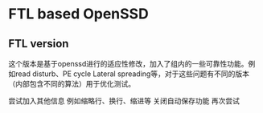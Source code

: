 # FTL based OpenSSD
## FTL version
这个版本是基于openssd进行的适应性修改，加入了组内的一些可靠性功能。例如read disturb、PE cycle Lateral spreading等，对于这些问题有不同的版本（内部包含不同的算法）用于优化测试。

尝试加入其他信息 例如缩略行、换行、缩进等
关闭自动保存功能
再次尝试